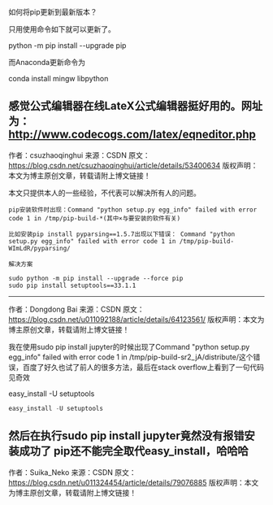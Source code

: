 如何将pip更新到最新版本？

只用使用命令如下就可以更新了。

python -m pip install --upgrade pip

而Anaconda更新命令为

conda install mingw libpython


感觉公式编辑器在线LateX公式编辑器挺好用的。网址为：http://www.codecogs.com/latex/eqneditor.php
--------------------- 
作者：csuzhaoqinghui 
来源：CSDN 
原文：https://blog.csdn.net/csuzhaoqinghui/article/details/53400634 
版权声明：本文为博主原创文章，转载请附上博文链接！







本文只提供本人的一些经验，不代表可以解决所有人的问题。

    pip安装软件时出现：Command "python setup.py egg_info" failed with error code 1 in /tmp/pip-build-*(其中×与要安装的软件有关)
    
    比如安装pip install pyparsing==1.5.7出现以下错误： Command "python setup.py egg_info" failed with error code 1 in /tmp/pip-build-WImLdR/pyparsing/
    
    解决方案
    
    sudo python -m pip install --upgrade --force pip 
    sudo pip install setuptools==33.1.1
---------------------
作者：Dongdong Bai 
来源：CSDN 
原文：https://blog.csdn.net/u011092188/article/details/64123561/ 
版权声明：本文为博主原创文章，转载请附上博文链接！







我在使用sudo pip install jupyter的时候出现了Command "python setup.py egg_info" failed with error code 1 in /tmp/pip-build-sr2_jA/distribute/这个错误，百度了好久也试了前人的很多方法，最后在stack overflow上看到了一句代码见奇效

easy_install -U setuptools

```python
easy_install -U setuptools
```

然后在执行sudo pip install jupyter竟然没有报错安装成功了
pip还不能完全取代easy_install，哈哈哈
--------------------- 
作者：Suika_Neko 
来源：CSDN 
原文：https://blog.csdn.net/u011324454/article/details/79076885 
版权声明：本文为博主原创文章，转载请附上博文链接！